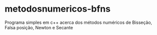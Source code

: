 # metodosnumericos-bfns
Programa simples em c++ acerca dos métodos numéricos de Bisseção, Falsa posição, Newton e Secante

